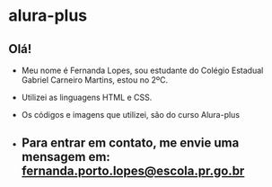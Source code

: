# alura-plus

## Olá!

- Meu nome é Fernanda Lopes, sou estudante do Colégio Estadual Gabriel Carneiro Martins, estou no 2ºC.
- Utilizei as linguagens HTML e CSS.
- Os códigos e imagens que utilizei, são do curso Alura-plus

- ## Para entrar em contato, me envie uma mensagem em: fernanda.porto.lopes@escola.pr.go.br
